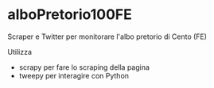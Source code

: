 alboPretorio100FE
=================

Scraper e Twitter per monitorare l'albo pretorio di Cento (FE)

Utilizza
* scrapy per fare lo scraping della pagina
* tweepy per interagire con Python


